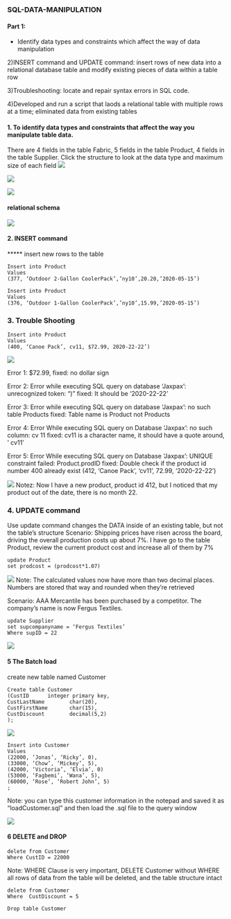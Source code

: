 ### SQL-DATA-MANIPULATION
#### Part 1:
* Identify data types and constraints which affect the way of data manipulation

2)INSERT command and UPDATE command: insert rows of new data into a relational database table and modify existing pieces of data within a table row

3)Troubleshooting: locate and repair syntax errors in SQL code.

4)Developed and run a script that laods a relational table with multiple rows at a time; eliminated data from existing tables

#### 1. To identify data types and constraints that affect the way you manipulate table data.
There are 4 fields in the table Fabric, 5 fields in the table Product, 4 fields in the table Supplier.
Click the structure to look at the data type and maximum size of each field
![](figure/fabric.png)

![](figure/product.png)

![](figure/supplier.png)

#### relational schema
![](figure/relational.png)


#### 2. INSERT command
***** insert new rows to the table

	Insert into Product
	Values
	(377, ‘Outdoor 2-Gallon CoolerPack’,’ny10’,20.20,’2020-05-15’)

	Insert into Product
	Values
	(376, ‘Outdoor 1-Gallon CoolerPack’,’ny10’,15.99,’2020-05-15’)

### 3. Trouble Shooting

	Insert into Product
	Values
	(400, ‘Canoe Pack’, cv11, $72.99, 2020-22-22’)

![](figure/error_mess.png)

Error 1: $72.99, fixed: no dollar sign

Error 2: Error while executing SQL query on database ‘Jaxpax’: unrecognized token: “)”
         fixed: It should be ‘2020-22-22’
	    
Error 3: Error while executing SQL query on database ‘Jaxpax’: no such table Products
	 fixed: Table name is Product not Products
	 
Error 4: Error While executing SQL query on Database ‘Jaxpax’: no such column: cv 11
	 fixed: cv11 is a character name, it should have a quote around, ’ cv11’
	 
Error 5: Error While executing SQL query on Database ‘Jaxpax’: UNIQUE constraint failed: Product.prodID
	fixed: Double check if the product id number 400 already exist
	(412, ‘Canoe Pack’, ‘cv11’, 72.99, ‘2020-22-22’)
  
 ![](figure/fixederror.png) 
 Notez: Now I have a new product, product id 412, but I noticed that my product out of the date, there is no month 22.
 
### 4. UPDATE command
Use update command changes the DATA inside of an existing table, but not the table’s structure
Scenario:
Shipping prices have risen across the board, driving the overall production costs up about 7%.
I have go to the table Product, review the current product cost and increase all of them by 7% 

	update Product
	set prodcost = (prodcost*1.07)

![](figure/update_co.png) 
Note:
The calculated values now have more than two decimal places. Numbers are stored that way 
and rounded when they’re retrieved

Scenario:
AAA Mercantile has been purchased by a competitor. The company’s name is now Fergus Textiles.


	update Supplier
	set supcompanyname = ‘Fergus Textiles’
	Where supID = 22

![](figure/update_name.png)

#### 5 The Batch load
create new table named Customer

	Create table Customer
	(CustID		 integer primary key,
	CustLastName		char(20),
	CustFirstName		char(15),
	CustDiscount		decimal(5,2)
	);

![](figure/customer.png)

	Insert into Customer
	Values
	(22000, ‘Jonas’, ‘Ricky’, 0),
	(33000, ‘Chow’, ‘Mickey’, 5),
	(42000, ‘Victoria’, ‘Elvia’, 0)
	(53000, ‘Fagbemi’, ‘Wana’, 5),
	(60000, ‘Rose’, ‘Robert John’, 5)
	;

Note: you can type this customer information in the notepad and saved it as “loadCustomer.sql” and then load the .sql file to the query window

![](figure/customerfill.png)

#### 6 DELETE and DROP

	delete from Customer
	Where CustID = 22000

Note: WHERE Clause is very important, DELETE Customer without WHERE all rows of data from the table will be deleted, and the table structure intact

	delete from Customer
	Where  CustDiscount = 5

	Drop table Customer









 


